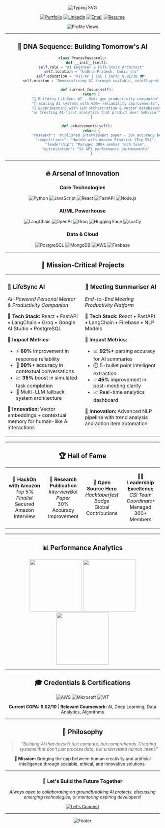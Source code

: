 <div align="center">

![Typing SVG](https://readme-typing-svg.herokuapp.com?font=Fira+Code&weight=600&size=28&duration=3000&pause=1000&color=00D4AA&center=true&vCenter=true&multiline=true&width=800&height=100&lines=Hi+👋+I'm+Pranav+Rayaprolu;AI+Engineer+%7C+Full-Stack+Wizard+%7C+GenAI+Pioneer)

</div>

<div align="center">
  
[![Portfolio](https://img.shields.io/badge/🌐_Portfolio-FF6B35?style=for-the-badge&logoColor=white)](https://your-portfolio.com)
[![LinkedIn](https://img.shields.io/badge/LinkedIn-0077B5?style=for-the-badge&logo=linkedin&logoColor=white)](https://linkedin.com/in/pranav-rayaprolu)
[![Email](https://img.shields.io/badge/Email-EA4335?style=for-the-badge&logo=gmail&logoColor=white)](mailto:pranavrayaprolu108@gmail.com)
[![Resume](https://img.shields.io/badge/📄_Resume-4285F4?style=for-the-badge&logoColor=white)](#)

![Profile Views](https://komarev.com/ghpvc/?username=Pranav-Rayaprolu&label=Profile%20Views&color=00D4AA&style=flat)

</div>

---

<div align="center">

## 🧬 **DNA Sequence: Building Tomorrow's AI**

```python
class PranavRayaprolu:
    def __init__(self):
        self.role = "AI Engineer & Full-Stack Architect"
        self.location = "Andhra Pradesh, India 🇮🇳"
        self.education = "VIT-AP | CSE | CGPA: 9.02/10 🎓"
        self.mission = "Democratizing AI through scalable, intelligent systems"

    def current_focus(self):
        return [
            "🤖 Building LifeSync AI - Next-gen productivity companion",
            "🚀 Scaling AI systems with 60%+ reliability improvements",
            "🧠 Experimenting with LLM orchestration & vector databases",
            "📊 Creating AI-first analytics that predict user behavior"
        ]

    def achievements(self):
        return {
            "research": "Published InterviewBot paper - 30% accuracy boost",
            "competitions": "HackOn with Amazon Finalist (Top 5%)",
            "leadership": "Managed 300+ member tech team",
            "optimization": "5x API performance improvements"
        }
```

</div>

---

<div align="center">

## 🔥 **Arsenal of Innovation**

### **Core Technologies**

![Python](https://img.shields.io/badge/Python-FFD43B?style=for-the-badge&logo=python&logoColor=blue)
![JavaScript](https://img.shields.io/badge/JavaScript-F7DF1E?style=for-the-badge&logo=javascript&logoColor=black)
![React](https://img.shields.io/badge/React-20232A?style=for-the-badge&logo=react&logoColor=61DAFB)
![FastAPI](https://img.shields.io/badge/FastAPI-005571?style=for-the-badge&logo=fastapi)
![Node.js](https://img.shields.io/badge/Node.js-339933?style=for-the-badge&logo=nodedotjs&logoColor=white)

### **AI/ML Powerhouse**

![LangChain](https://img.shields.io/badge/🦜_LangChain-FF6B35?style=for-the-badge)
![OpenAI](https://img.shields.io/badge/OpenAI-412991?style=for-the-badge&logo=openai&logoColor=white)
![Groq](https://img.shields.io/badge/⚡_Groq-FF6B35?style=for-the-badge)
![Hugging Face](https://img.shields.io/badge/🤗_Hugging_Face-FFD21E?style=for-the-badge)
![spaCy](https://img.shields.io/badge/spaCy-09A3D5?style=for-the-badge&logo=spacy&logoColor=white)

### **Data & Cloud**

![PostgreSQL](https://img.shields.io/badge/PostgreSQL-316192?style=for-the-badge&logo=postgresql&logoColor=white)
![MongoDB](https://img.shields.io/badge/MongoDB-4EA94B?style=for-the-badge&logo=mongodb&logoColor=white)
![AWS](https://img.shields.io/badge/AWS-FF9900?style=for-the-badge&logo=amazonaws&logoColor=white)
![Firebase](https://img.shields.io/badge/Firebase-FFCA28?style=for-the-badge&logo=firebase&logoColor=black)

</div>

---

<div align="center">

## 🎯 **Mission-Critical Projects**

</div>

<table width="100%">
<tr>
<td width="50%" valign="top">

### 🧠 **LifeSync AI**

_AI-Powered Personal Mentor & Productivity Companion_

**🔧 Tech Stack:** React • FastAPI • LangChain • Groq • Google AI Studio • PostgreSQL

**🚀 Impact Metrics:**

- ⚡ **60%** improvement in response reliability
- 🎯 **90%+** accuracy in contextual conversations
- 📈 **35%** boost in simulated task completion
- 🔄 Multi-LLM fallback system architecture

**🎨 Innovation:** Vector embeddings + contextual memory for human-like AI interactions

</td>
<td width="50%" valign="top">

### 📝 **Meeting Summariser AI**

_End-to-End Meeting Productivity Platform_

**🔧 Tech Stack:** React • FastAPI • LangChain • Firebase • NLP Models

**🚀 Impact Metrics:**

- 📊 **92%+** parsing accuracy for AI summaries
- ⏱️ 5-bullet point intelligent extraction
- 💡 **45%** improvement in post-meeting clarity
- 📈 Real-time analytics dashboard

**🎨 Innovation:** Advanced NLP pipeline with trend analysis and action item automation

</td>
</tr>
</table>

---

<div align="center">

## 🏆 **Hall of Fame**

<table>
<tr>
<td align="center" width="25%">

**🥇 HackOn with Amazon**  
_Top 5% Finalist_  
Secured Amazon Interview

</td>
<td align="center" width="25%">

**📄 Research Publication**  
_InterviewBot Paper_  
30% Accuracy Improvement

</td>
<td align="center" width="25%">

**🌟 Open Source Hero**  
_Hacktoberfest Badge_  
Global Contributions

</td>
<td align="center" width="25%">

**👨‍💼 Leadership Excellence**  
_CSI Team Coordinator_  
Managed 300+ Members

</td>
</tr>
</table>

</div>

---

<div align="center">

## 📊 **Performance Analytics**

<img src="https://github-readme-stats.vercel.app/api?username=Pranav-Rayaprolu&show_icons=true&theme=tokyonight&hide_border=true&bg_color=0D1117&title_color=00D4AA&icon_color=00D4AA&text_color=FFFFFF" height="170"/>
<img src="https://github-readme-streak-stats.herokuapp.com/?user=Pranav-Rayaprolu&theme=tokyonight&hide_border=true&background=0D1117&stroke=00D4AA&ring=00D4AA&fire=FF6B35&currStreakLabel=00D4AA" height="170"/>

<img src="https://github-readme-stats.vercel.app/api/top-langs/?username=Pranav-Rayaprolu&layout=compact&theme=tokyonight&hide_border=true&bg_color=0D1117&title_color=00D4AA&text_color=FFFFFF" height="170"/>

</div>

---

<div align="center">

## 🎓 **Credentials & Certifications**

![AWS](https://img.shields.io/badge/🎖️_AWS_Cloud_Foundations-232F3E?style=for-the-badge&logo=amazonaws&logoColor=white)
![Microsoft](https://img.shields.io/badge/🏅_Microsoft_AI_&_ML-0078D4?style=for-the-badge&logo=microsoft&logoColor=white)
![VIT](https://img.shields.io/badge/🎓_VIT--AP_CSE-FF6B35?style=for-the-badge)

**Current CGPA:** **9.02/10** | **Relevant Coursework:** AI, Deep Learning, Data Analytics, Algorithms

</div>

---

<div align="center">

## 💭 **Philosophy**

> _"Building AI that doesn't just compute, but comprehends. Creating systems that don't just process data, but understand human intent."_

**🎯 Mission:** Bridging the gap between human creativity and artificial intelligence through scalable, ethical, and innovative solutions.

---

### 🤝 **Let's Build the Future Together**

<i>Always open to collaborating on groundbreaking AI projects, discussing emerging technologies, or mentoring aspiring developers!</i>

[![Let's Connect](https://img.shields.io/badge/💬_Let's_Connect-00D4AA?style=for-the-badge&logoColor=white)](mailto:pranavrayaprolu108@gmail.com)

</div>

---

<div align="center">
  
![Footer](https://capsule-render.vercel.app/api?type=waving&color=00D4AA&height=120&section=footer)

</div>
